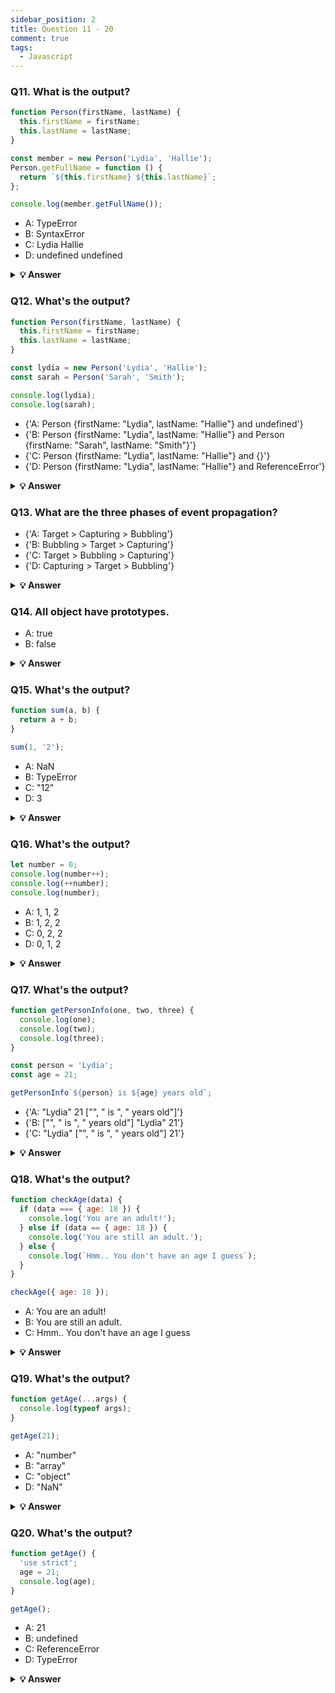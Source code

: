 ```yaml
---
sidebar_position: 2
title: Question 11 - 20
comment: true
tags:
  - Javascript
---
```


### Q11. What is the output?

```javascript
function Person(firstName, lastName) {
  this.firstName = firstName;
  this.lastName = lastName;
}

const member = new Person('Lydia', 'Hallie');
Person.getFullName = function () {
  return `${this.firstName} ${this.lastName}`;
};

console.log(member.getFullName());
```

- A: TypeError
- B: SyntaxError
- C: Lydia Hallie
- D: undefined undefined

<details>
     <summary>
    <b>💡 Answer</b>
    </summary>

**_Answer: A_**

In JavaScript, functions are objects, and therefore, the method `getFullName` gets added to the constructor function object itself. For that reason, we can call `Person.getFullName()`, but `member.getFullName` throws a `TypeError`.

If you want a method to be available to all object instances, you have to add it to the prototype property:

```js
Person.prototype.getFullName = function () {
  return `${this.firstName} ${this.lastName}`;
};
```

</details>

### Q12. What's the output?

```javascript
function Person(firstName, lastName) {
  this.firstName = firstName;
  this.lastName = lastName;
}

const lydia = new Person('Lydia', 'Hallie');
const sarah = Person('Sarah', 'Smith');

console.log(lydia);
console.log(sarah);
```

- {'A: Person {firstName: "Lydia", lastName: "Hallie"} and undefined'}
- {'B: Person {firstName: "Lydia", lastName: "Hallie"} and Person {firstName: "Sarah", lastName: "Smith"}'}
- {'C: Person {firstName: "Lydia", lastName: "Hallie"} and {}'}
- {'D: Person {firstName: "Lydia", lastName: "Hallie"} and ReferenceError'}

<details>
    <summary>
    <b>💡 Answer</b>
    </summary>

**_Answer: A_**

For `sarah`, we didn't use the `new` keyword. When using `new`, `this` refers to the new empty object we create. However, if you don't add `new`, `this` refers to the **global object**!

We said that `this.firstName` equals `"Sarah"` and `this.lastName` equals `"Smith"`. What we actually did, is defining `global.firstName = 'Sarah'` and `global.lastName = 'Smith'`. `sarah` itself is left `undefined`, since we don't return a value from the `Person` function.

</details>

### Q13. What are the three phases of event propagation?

- {'A: Target > Capturing > Bubbling'}
- {'B: Bubbling > Target > Capturing'}
- {'C: Target > Bubbling > Capturing'}
- {'D: Capturing > Target > Bubbling'}

<details>
    <summary>
        <b>💡 Answer</b>
    </summary>

**_Answer: D_**

During the **capturing** phase, the event goes through the ancestor elements down to the target element. It then reaches the **target** element, and **bubbling** begins.

<img src="https://i.imgur.com/N18oRgd.png" width="200" />

</details>

### Q14. All object have prototypes.

- A: true
- B: false

<details>
    <summary>
        <b>💡 Answer</b>
    </summary>

**_Answer: B_**

All objects have prototypes, except for the **base object**. The base object is the object created by the user, or an object that is created using the `new` keyword. The base object has access to some methods and properties, such as `.toString`. This is the reason why you can use built-in JavaScript methods! All of such methods are available on the prototype. Although JavaScript can't find it directly on your object, it goes down the prototype chain and finds it there, which makes it accessible for you.

</details>

### Q15. What's the output?

```javascript
function sum(a, b) {
  return a + b;
}

sum(1, '2');
```

- A: NaN
- B: TypeError
- C: "12"
- D: 3

<details>
    <summary>
        <b>💡 Answer</b>
    </summary>

**_Answer: C_**

JavaScript is a **dynamically typed language**: we don't specify what types certain variables are. Values can automatically be converted into another type without you knowing, which is called _implicit type coercion_. **Coercion** is converting from one type into another.

In this example, JavaScript converts the number `1` into a string, in order for the function to make sense and return a value. During the addition of a numeric type (`1`) and a string type (`'2'`), the number is treated as a string. We can concatenate strings like `"Hello" + "World"`, so what's happening here is `"1" + "2"` which returns `"12"`.

</details>

### Q16. What's the output?

```javascript
let number = 0;
console.log(number++);
console.log(++number);
console.log(number);
```

- A: 1, 1, 2
- B: 1, 2, 2
- C: 0, 2, 2
- D: 0, 1, 2

<details>
      <summary>
        <b>💡 Answer</b>
    </summary>

**_Answer: C_**

The **postfix** unary operator `++`:

1. Returns the value (this returns `0`)
2. Increments the value (number is now `1`)

The **prefix** unary operator `++`:

1. Increments the value (number is now `2`)
2. Returns the value (this returns `2`)

This returns `0 2 2`.

</details>

### Q17. What's the output?

```javascript
function getPersonInfo(one, two, three) {
  console.log(one);
  console.log(two);
  console.log(three);
}

const person = 'Lydia';
const age = 21;

getPersonInfo`${person} is ${age} years old`;
```

- {'A: "Lydia" 21 ["", " is ", " years old"]'}
- {'B: ["", " is ", " years old"] "Lydia" 21'}
- {'C: "Lydia" ["", " is ", " years old"] 21'}

<details>
    <summary>
        <b>💡 Answer</b>
    </summary>

**_Answer: B_**

If you use tagged template literals, the value of the first argument is always an array of the string values. The remaining arguments get the values of the passed expressions!

</details>

### Q18. What's the output?

```javascript
function checkAge(data) {
  if (data === { age: 18 }) {
    console.log('You are an adult!');
  } else if (data == { age: 18 }) {
    console.log('You are still an adult.');
  } else {
    console.log(`Hmm.. You don't have an age I guess`);
  }
}

checkAge({ age: 18 });
```

- A: You are an adult!
- B: You are still an adult.
- C: Hmm.. You don't have an age I guess

<details>
     <summary>
        <b>💡 Answer</b>
    </summary>

**_Answer: C_**

When testing equality, primitives are compared by their _value_, while objects are compared by their _reference_. JavaScript checks if the objects have a reference to the same location in memory.

The two objects that we are comparing don't have that: the object we passed as a parameter refers to a different location in memory than the object we used in order to check equality.

This is why both `{ age: 18 } === { age: 18 }` and `{ age: 18 } == { age: 18 }` return `false`.

</details>

### Q19. What's the output?

```javascript
function getAge(...args) {
  console.log(typeof args);
}

getAge(21);
```

- A: "number"
- B: "array"
- C: "object"
- D: "NaN"

<details>
     <summary>
        <b>💡 Answer</b>
    </summary>

**_Answer: C_**

The rest parameter (`...args`) lets us "collect" all remaining arguments into an array. An array is an object, so `typeof args` returns `"object"`

</details>

### Q20. What's the output?

```javascript
function getAge() {
  'use strict';
  age = 21;
  console.log(age);
}

getAge();
```

- A: 21
- B: undefined
- C: ReferenceError
- D: TypeError

<details>
    <summary>
        <b>💡 Answer</b>
    </summary>

**_Answer: C_**

With `"use strict"`, you can make sure that you don't accidentally declare global variables. We never declared the variable `age`, and since we use `"use strict"`, it will throw a reference error. If we didn't use `"use strict"`, it would have worked, since the property `age` would have gotten added to the global object.

</details>
